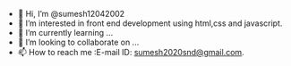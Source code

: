 - 👋 Hi, I’m @sumesh12042002
- 👀 I’m interested in front end development using html,css and javascript.
- 🌱 I’m currently learning ...
- 💞️ I’m looking to collaborate on ...
- 📫 How to reach me :E-mail ID: sumesh2020snd@gmail.com.

<!---
sumesh12042002/sumesh12042002 is a ✨ special ✨ repository because its `README.md` (this file) appears on your GitHub profile.
You can click the Preview link to take a look at your changes.
--->
